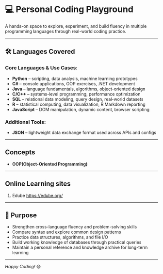 # 💻 Personal Coding Playground

A hands-on space to explore, experiment, and build fluency in multiple programming languages through real-world coding practice.

---

## 🛠 Languages Covered

### Core Languages & Use Cases:

- **Python** – scripting, data analysis, machine learning prototypes  
- **C#** – console applications, OOP exercises, .NET development  
- **Java** – language fundamentals, algorithms, object-oriented design  
- **C/C++** – systems-level programming, performance optimization  
- **SQL** – relational data modeling, query design, real-world datasets  
- **R** – statistical computing, data visualization, R Markdown reporting  
- **JavaScript** – DOM manipulation, dynamic content, browser scripting  

### Additional Tools:

- **JSON** – lightweight data exchange format used across APIs and configs  

---
## Concepts
- **OOP(Object-Oriented Programming)**


---
## Online Learning sites
1. Edube https://edube.org/

---
## 📌 Purpose

- Strengthen cross-language fluency and problem-solving skills  
- Compare syntax and explore common design patterns  
- Practice data structures, algorithms, and file I/O  
- Build working knowledge of databases through practical queries  
- Maintain a personal reference and knowledge archive for long-term learning  

---

*Happy Coding!* 😄
